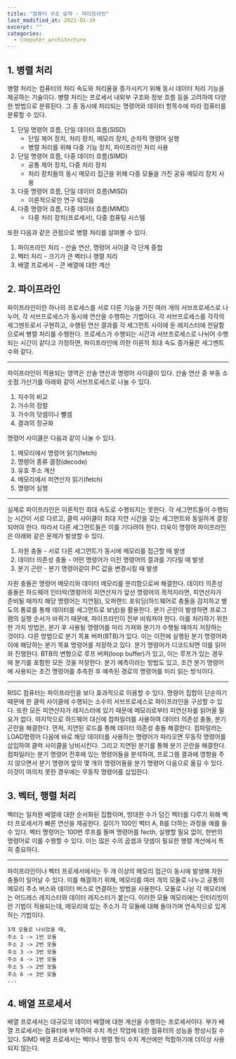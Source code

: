 ```yaml
---
title: "컴퓨터 구조 요약 - 파이프라인"
last_modified_at: 2021-01-19
excerpt: ""
categories:
  - computer_architecture
---
```


## 1. 병렬 처리
병렬 처리는 컴퓨터의 처리 속도와 처리율을 증가시키기 위해 동시 데이터 처리 기능을 제공하는 기술이다. 
병렬 처리는 프로세서 내외부 구조와 정보 흐름 등을 고려하여 다양한 방법으로 분류된다. 
그 중 동시에 처리되는 명령어와 데이터 항목수에 따라 컴퓨터를 분류할 수 있다. 
1. 단일 명령어 흐름, 단일 데이터 흐름(SISD)
	- 단일 제어 장치, 처리 장치, 메모리 장치, 순차적 명령어 실행
	- 병렬 처리를 위해 다중 기능 장치, 파이프라인 처리 사용 
2. 단일 명령어 흐름, 다중 데이터 흐름(SIMD)
	- 공통 제어 장치, 다중 처리 장치
	- 처리 장치들의 동시 메모리 접근을 위해 다중 모듈을 가진 공유 메모리 장치 사용
3. 다중 명령어 흐름, 단일 데이터 흐름(MISD)
	- 이론적으로만 연구 되었음
4. 다중 명령어 흐름, 다중 데이터 흐름(MIMD)
	- 다중 처리 장치(프로세서), 다중 컴퓨팅 시스템

또한 다음과 같은 관점으로 병렬 처리를 살펴볼 수 있다.
1. 파이프라인 처리 - 산술 연산, 명령어 사이클 각 단계 중첩
2. 벡터 처리 - 크기가 큰 벡터나 행렬 처리
3. 배열 프로세서 - 큰 배열에 대한 계산

## 2. 파이프라인
파이프라인이란 하나의 프로세스를 서로 다른 기능을 가진 여러 개의 서브프로세스로 나누어, 
각 서브프로세스가 동시에 연산을 수행하는 기법이다. 
각 서브프로세스를 각각의 세그멘트로서 구현하고, 수행된 연산 결과를 각 세그먼트 사이에 둔 레지스터에 전달함으로써 병렬 처리를 수행한다. 
프로세스가 수행되는 시간과 서브프로세스로 나뉘어 수행되는 시간이 같다고 가정하면, 파이프라인에 의한 이론적 최대 속도 증가율은 세그멘트 수와 같다. 

---

파이프라인이 적용되는 영역은 산술 연산과 명령어 사이클이 있다. 
산술 연산 중 부동 소숫점 가산기를 아래와 같이 서브프로세스로 나눌 수 있다.
1. 지수의 비교
2. 가수의 정렬
3. 가수의 덧셈이나 뺄셈
4. 결과의 정규화

명령어 사이클은 다음과 같이 나눌 수 있다.
1. 메모리에서 명령어 읽기(fetch)
2. 명령어 종류 결정(decode)
3. 유효 주소 계산
4. 메모리에서 피연산자 읽기(fetch)
5. 명령어 실행

---

실제로 파이프라인은 이론적인 최대 속도로 수행되지는 못한다. 
각 세그먼트들이 수행되는 시간이 서로 다르고, 
클럭 사이클이 최대 지연 시간을 갖는 세그먼트와 동일하게 결정되어야 한다. 
따라서 다른 세그먼트들은 이를 기다려야 한다. 더욱이 명령어 파이프라인은 아래와 같은 문제가 발생할 수 있다. 
1. 자원 충돌 - 서로 다른 세그먼트가 동시에 메모리를 접근할 때 발생
2. 데이터 의존성 충돌 - 어떤 명령어가 이전 명령어의 결과를 기다릴 때 발생
3. 분기 곤란 - 분기 명령어같이 PC 값을 변경시킬 때 발생

자원 충돌은 명령어 메모리와 데이터 메모리를 분리함으로써 해결한다. 
데이터 의존성 충돌은 하드웨어 인터락(명령어의 피연산자가 앞선 명령어의 목적지라면, 피연산자가 준비될 때까지 해당 명령어는 지연됨), 
오퍼랜드 포워딩(하드웨어로 충돌을 감지하고 별도의 통로를 통해 데이터를 세그먼트로 보냄)을 활용한다. 
분기 곤란이 발생하면 프로그램의 실행 순서가 바뀌기 때문에, 파이프라인이 전부 비워져야 한다. 
이를 처리하기 위한 한 가지 방법은, 분기 후 사용될 명령어를 미리 가져와 분기가 수행될 때까지 저장하는 것이다. 
다른 방법으로 분기 목표 버퍼(BTB)가 있다. 이는 이전에 실행된 분기 명령어와 이에 해당하는 분기 목표 명령어를 저장하고 있다. 
분기 명령어가 디코드되면 이를 읽어와 진행한다. BTB의 변형으로 루프 버퍼(loop buffer)가 있고, 
이는 루프가 있는 경우에 분기를 포함한 모든 것을 저장한다. 분기 예측이라는 방법도 있고, 조건 분기 명령어에 사용되는 조건 명령어를 추측한 후 
예측된 경로의 명령어를 미리 읽는 방식이다.

---

RISC 컴퓨터는 파이프라인을 보다 효과적으로 이용할 수 있다. 
명령어 집합이 단순하기 때문에 한 클럭 사이클에 수행되는 소수의 서브프로세스로 파이프라인을 구성할 수 있다. 
또한 모든 피연산자가 레지스터에 있기 때문에 메모리로부터 피연산자를 읽어올 필요가 없다. 
마지막으로 하드웨어 대신에 컴파일러를 사용하여 데이터 의존성 충돌, 분기 곤란을 해결한다. 
먼저, 지연된 로드를 통해 데이터 의존성 충돌 해결한다. 컴파일러는 LOAD명령어 다음에 바로 해당 데이터를 사용하는 명령어가 따라오면 
무동작 명령어를 삽입하여 클럭 사이클을 낭비시킨다. 그리고 지연된 분기를 통해 분기 곤란을 해결한다. 
컴파일러는 분기 명령어 전후에 있는 명령어들을 분석하여, 프로그램 결과에 영향을 주지 않으면서 분기 명령어 앞의 몇 개의 명령어들을 
분기 명령어 다음으로 옮길 수 있다. 이것이 여의치 못한 경우에는 무동작 명령어를 삽입한다.

## 3. 벡터, 행렬 처리
벡터는 일차원 배열에 대한 순서화된 집합이며, 방대한 수가 담긴 벡터를 다루기 위해 벡터 프로세서가 빠른 연산을 제공한다. 
길이가 100인 벡터 A, B를 더하는 과정을 예를 들 수 있다. 벡터 명령어는 100번 루프를 돌며 명령어를 fecth, 실행할 필요 없이, 
한번의 명령어로 이를 수행할 수 있다. 이는 많은 수의 곱셈과 덧셈이 필요한 행렬 계산에서 특히 중요하다. 

---

파이프라인이나 벡터 프로세서에서는 두 개 이상의 메모리 접근이 동시에 발생해 자원 충돌이 일어날 수 있다. 
이를 해결하기 위해, 메모리를 여러 개의 모듈로 나누고 공통의 메모리 주소 버스와 데이터 버스로 연결하는 방법을 사용한다. 
모듈로 나뉜 각 메모리에는 어드레스 레지스터와 데이터 레지스터가 붙는다. 
이러한 모듈 메모리에는 인터리빙이란 기법이 적용되는데, 메모리에 있는 주소가 각 모듈에 대해 돌아가며 연속적으로 있게 하는 기법이다. 
```console
3개 모듈로 나뉘었을 때,
주소 1 -> 1번 모듈
주소 2 -> 2번 모듈
주소 3 -> 3번 모듈
주소 4 -> 1번 모듈
주소 5 -> 2번 모듈
주소 6 -> 3번 모듈
...
```

## 4. 배열 프로세서
배열 프로세서는 대규모의 데이터 배열에 대한 계산을 수행하는 프로세서이다. 
부가 배열 프로세서는 컴퓨터에 부착하여 수치 계산 작업에 대한 컴퓨터의 성능을 향상시킬 수 있다. 
SIMD 배열 프로세서는 벡터나 행렬 형식 수치 계산에만 적합하기에 더이상 사용되지 않는다. 


